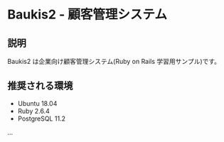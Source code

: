 # Baukis2 - 顧客管理システム

## 説明

Baukis2 は企業向け顧客管理システム(Ruby on Rails 学習用サンプル)です。

## 推奨される環境

- Ubuntu 18.04
- Ruby 2.6.4
- PostgreSQL 11.2

...
